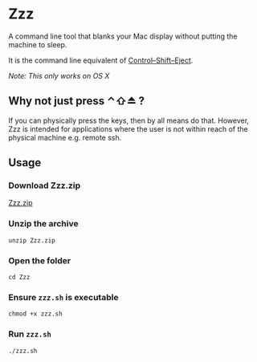 # Zzz

A command line tool that blanks your Mac display without putting the machine to sleep.

It is the command line equivalent of [Control–Shift–Eject](https://support.apple.com/en-us/HT201236).

*Note: This only works on OS X*

## Why not just press ⌃⇧⏏ ?
If you can physically press the keys, then by all means do that. However, Zzz is intended for applications where the user is not within reach of the physical machine e.g. remote ssh.

## Usage
### Download Zzz.zip
[Zzz.zip](../files/Zzz.zip)
### Unzip the archive
`unzip Zzz.zip`
### Open the folder
`cd Zzz`
### Ensure `zzz.sh` is executable
`chmod +x zzz.sh`
### Run `zzz.sh`
`./zzz.sh`
